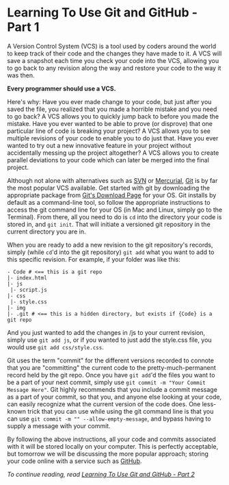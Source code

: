# Learning To Use Git and GitHub - Part 1

A Version Control System (VCS) is a tool used by coders around the world to keep track of their code and the changes they have made to it. A VCS will save a snapshot each time you check your code into the VCS, allowing you to go back to any revision along the way and restore your code to the way it was then. 

**Every programmer should use a VCS.**

Here's why: Have you ever made change to your code, but just after you saved the file, you realized that you made a horrible mistake and you need to go back? A VCS allows you to quickly jump back to before you made the mistake. Have you ever wanted to be able to prove (or disprove) that one particular line of code is breaking your project? A VCS allows you to see multiple revisions of your code to enable you to do just that. Have you ever wanted to try out a new innovative feature in your project without accidentally messing up the project altogether? A VCS allows you to create parallel deviations to your code which can later be merged into the final project.

Although not alone with alternatives such as [SVN][1] or [Mercurial][2], [Git][3] is by far the most popular VCS available. 
Get started with git by downloading the appropriate package from [Git's Download Page][4] for your OS. Git installs by default as a command-line tool, so follow the appropriate instructions to access the git command line for your OS (in Mac and Linux, simply go to the Terminal). From there, all you need to do is `cd` into the directory your code is stored in, and `git init`. That will initiate a versioned git repository in the current directory you are in.

When you are ready to add a new revision to the git repository's records, simply (while `cd`'d into the git repository) `git add` what you want to add to this specific revision. For example, if your folder was like this:

    - Code # <== this is a git repo
    |- index.html
    |- js
     |- script.js
    |- css
     |- style.css
    |- img
    |- .git # <== this is a hidden directory, but exists if {Code} is a git repo

And you just wanted to add the changes in /js to your current revision, simply use `git add js`, or if you wanted to just add the style.css file, you would use `git add css/style.css`. 

Git uses the term "commit" for the different versions recorded to connote that you are "committing" the current code to the pretty-much-permanent record held by the git repo. Once you have `git add`'d the files you want to be a part of your next commit, simply use `git commit -m "Your Commit Message Here"`. Git highly recommends that you include a commit message as a part of your commit, so that you, and anyone else looking at your code, can easily recognize what the current version of the code does. One less-known trick that you can use while using the git command line is that you can use `git commit -m "" --allow-empty-message`, and bypass having to supply a message with your commit.

By following the above instructions, all your code and commits associated with it will be stored locally on your computer. This is perfectly acceptable, but tomorrow we will be discussing the more popular approach; storing your code online with a service such as [GitHub][5].

*To continue reading, read [Learning To Use Git and GitHub - Part 2][6]*

[1]:http://subversion.tigris.org
[2]:http://mercurial.selenic.com
[3]:http://git-scm.com
[4]:http://git-scm.com/downloads
[5]:https://github.com
[6]:/#/posts/git-and-github-2